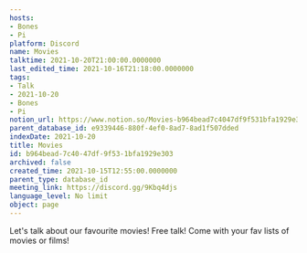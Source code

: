 ```yaml
---
hosts:
- Bones
- Pi
platform: Discord
name: Movies
talktime: 2021-10-20T21:00:00.0000000
last_edited_time: 2021-10-16T21:18:00.0000000
tags:
- Talk
- 2021-10-20
- Bones
- Pi
notion_url: https://www.notion.so/Movies-b964bead7c4047df9f531bfa1929e303
parent_database_id: e9339446-880f-4ef0-8ad7-8ad1f507dded
indexDate: 2021-10-20
title: Movies
id: b964bead-7c40-47df-9f53-1bfa1929e303
archived: false
created_time: 2021-10-15T12:55:00.0000000
parent_type: database_id
meeting_link: https://discord.gg/9Kbq4djs
language_level: No limit
object: page
---
```


Let's talk about our favourite movies!
Free talk! Come with your fav lists of movies or films!


